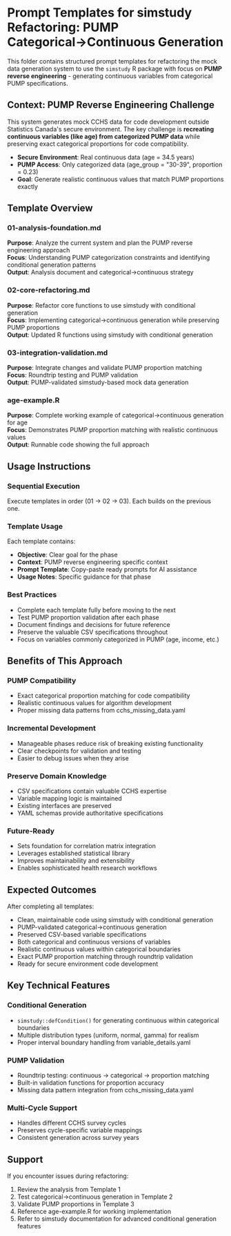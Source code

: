 # Prompt Templates for simstudy Refactoring: PUMP Categorical→Continuous Generation

This folder contains structured prompt templates for refactoring the mock data generation system to use the `simstudy` R package with focus on **PUMP reverse engineering** - generating continuous variables from categorical PUMP specifications.

## Context: PUMP Reverse Engineering Challenge

This system generates mock CCHS data for code development outside Statistics Canada's secure environment. The key challenge is **recreating continuous variables (like age) from categorized PUMP data** while preserving exact categorical proportions for code compatibility.

- **Secure Environment**: Real continuous data (age = 34.5 years)
- **PUMP Access**: Only categorized data (age_group = "30-39", proportion = 0.23)  
- **Goal**: Generate realistic continuous values that match PUMP proportions exactly

## Template Overview

### 01-analysis-foundation.md
**Purpose**: Analyze the current system and plan the PUMP reverse engineering approach  
**Focus**: Understanding PUMP categorization constraints and identifying conditional generation patterns  
**Output**: Analysis document and categorical→continuous strategy

### 02-core-refactoring.md  
**Purpose**: Refactor core functions to use simstudy with conditional generation  
**Focus**: Implementing categorical→continuous generation while preserving PUMP proportions  
**Output**: Updated R functions using simstudy with conditional generation

### 03-integration-validation.md
**Purpose**: Integrate changes and validate PUMP proportion matching  
**Focus**: Roundtrip testing and PUMP validation  
**Output**: PUMP-validated simstudy-based mock data generation

### age-example.R
**Purpose**: Complete working example of categorical→continuous generation for age  
**Focus**: Demonstrates PUMP proportion matching with realistic continuous values  
**Output**: Runnable code showing the full approach

## Usage Instructions

### Sequential Execution
Execute templates in order (01 → 02 → 03). Each builds on the previous one.

### Template Usage
Each template contains:
- **Objective**: Clear goal for the phase
- **Context**: PUMP reverse engineering specific context
- **Prompt Template**: Copy-paste ready prompts for AI assistance
- **Usage Notes**: Specific guidance for that phase

### Best Practices
- Complete each template fully before moving to the next
- Test PUMP proportion validation after each phase
- Document findings and decisions for future reference
- Preserve the valuable CSV specifications throughout
- Focus on variables commonly categorized in PUMP (age, income, etc.)

## Benefits of This Approach

### PUMP Compatibility
- Exact categorical proportion matching for code compatibility
- Realistic continuous values for algorithm development
- Proper missing data patterns from cchs_missing_data.yaml

### Incremental Development
- Manageable phases reduce risk of breaking existing functionality
- Clear checkpoints for validation and testing
- Easier to debug issues when they arise

### Preserve Domain Knowledge
- CSV specifications contain valuable CCHS expertise
- Variable mapping logic is maintained
- Existing interfaces are preserved
- YAML schemas provide authoritative specifications

### Future-Ready
- Sets foundation for correlation matrix integration
- Leverages established statistical library
- Improves maintainability and extensibility
- Enables sophisticated health research workflows

## Expected Outcomes

After completing all templates:
- Clean, maintainable code using simstudy with conditional generation
- PUMP-validated categorical→continuous generation
- Preserved CSV-based variable specifications
- Both categorical and continuous versions of variables
- Realistic continuous values within categorical boundaries
- Exact PUMP proportion matching through roundtrip validation
- Ready for secure environment code development

## Key Technical Features

### Conditional Generation
- `simstudy::defCondition()` for generating continuous within categorical boundaries
- Multiple distribution types (uniform, normal, gamma) for realism
- Proper interval boundary handling from variable_details.yaml

### PUMP Validation
- Roundtrip testing: continuous → categorical → proportion matching
- Built-in validation functions for proportion accuracy
- Missing data pattern integration from cchs_missing_data.yaml

### Multi-Cycle Support
- Handles different CCHS survey cycles
- Preserves cycle-specific variable mappings
- Consistent generation across survey years

## Support

If you encounter issues during refactoring:
1. Review the analysis from Template 1
2. Test categorical→continuous generation in Template 2
3. Validate PUMP proportions in Template 3
4. Reference age-example.R for working implementation
5. Refer to simstudy documentation for advanced conditional generation features
